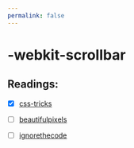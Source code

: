 ```yaml
---
permalink: false
---
```


# -webkit-scrollbar

## Readings:
- [x] [css-tricks](https://css-tricks.com/custom-scrollbars-in-webkit/)
- [ ] [beautifulpixels](https://beautifulpixels.com/goodies/create-custom-webkit-scrollbar/)
- [ ] [ignorethecode](http://ignorethecode.net/blog/2009/11/15/google_waves_scrollbars/)

